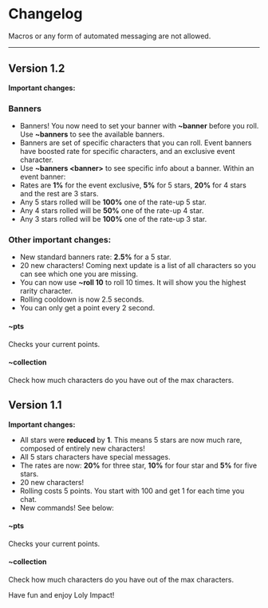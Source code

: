 # Changelog
Macros or any form of automated messaging are not allowed.
***
## Version 1.2
**Important changes:**
### Banners
- Banners! You now need to set your banner with **~banner** before you roll. Use **~banners** to see the available banners.
- Banners are set of specific characters that you can roll. Event banners have boosted rate for specific characters, and an exclusive event character.
- Use **~banners \<banner\>** to see specific info about a banner.
Within an event banner:
- Rates are **1%** for the event exclusive, **5%** for 5 stars, **20%** for 4 stars and the rest are 3 stars.
- Any 5 stars rolled will be **100%** one of the rate-up 5 star.
- Any 4 stars rolled will be **50%** one of the rate-up 4 star.
- Any 3 stars rolled will be **100%** one of the rate-up 3 star.
### Other important changes:
- New standard banners rate: **2.5%** for a 5 star.
- 20 new characters! Coming next update is a list of all characters so you can see which one you are missing.
- You can now use **~roll 10** to roll 10 times. It will show you the highest rarity character.
- Rolling cooldown is now 2.5 seconds.
- You can only get a point every 2 second.

#### ~pts
Checks your current points.
#### ~collection
Check how much characters do you have out of the max characters.

## Version 1.1
**Important changes:**
- All stars were **reduced** by **1**. This means 5 stars are now much rare, composed of entirely new characters!
- All 5 stars characters have special messages.
- The rates are now: **20%** for three star, **10%** for four star and **5%** for five stars.
- 20 new characters!
- Rolling costs 5 points. You start with 100 and get 1 for each time you chat.
- New commands! See below:
#### ~pts
Checks your current points.
#### ~collection
Check how much characters do you have out of the max characters.

Have fun and enjoy Loly Impact!
